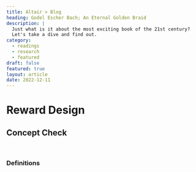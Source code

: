 ```yaml
---
title: Altair > Blog
heading: Godel Escher Bach; An Eternal Golden Braid
description: |
  Just what is it about the most exciting book of the 21st century?
  Let's take a dive and find out.
category:
  - readings
  - research
  - featured
draft: false
featured: true
layout: article
date: 2022-12-11
---
```


# Reward Design

## Concept Check
 
 &nbsp;
 
### Definitions
